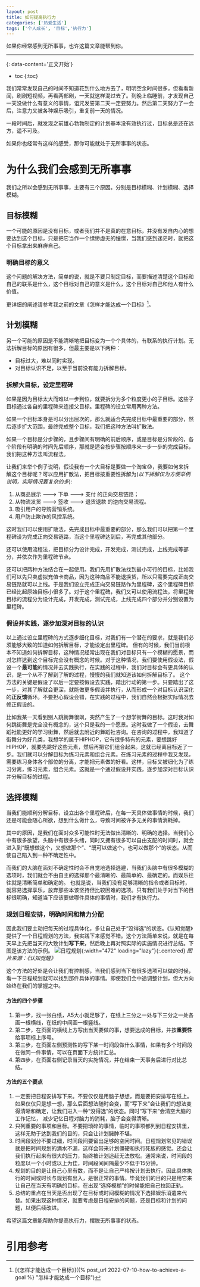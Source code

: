 ```yaml
---
layout: post
title: 如何提高执行力
categories: ['热爱生活']
tags: ['个人成长', '目标','执行力']
---
```

如果你经常感到无所事事，也许这篇文章能帮到你。
<!--more-->

***
{: data-content='正文开始'}

* toc 
{:toc}

我们常常发现自己的时间不知道花到什么地方去了，明明空余时间很多，但看看新闻，刷刷短视频，再看两部剧，一天就这样混过去了。到晚上临睡前，才发现自己一天没做什么有意义的事情，诅咒发誓第二天一定要努力。然后第二天努力了一会后，注意力又被各种娱乐吸引，重复前一天的情况。

一段时间后，就发现之前雄心勃勃制定的计划基本没有效执行过，目标总是还在远方，遥不可及。

如果你也经常有这样的感受，那你可能就处于无所事事的状态。

# 为什么我们会感到无所事事
我们之所以会感到无所事事，主要有三个原因。分别是目标模糊、计划模糊、选择模糊。

## 目标模糊
一个可能的原因是没有目标，或者我们并不是真的在意目标，并没有发自内心的想要达到这个目标，只是把它当作一个缥缈虚无的憧憬，当我们感到迷茫时，就把这个目标拿出来麻痹自己。

### 明确目标的意义
这个问题的解决方法，简单的说，就是不要只制定目标，而要描述清楚这个目标和自己的联系是什么，这个目标对自己的意义是什么，这个目标对自己和他人有什么价值。

更详细的阐述请参考我之前的文章《怎样才能达成一个目标》[^how-to-achieve-a-goal]。

## 计划模糊
另一个可能的原因是不能清晰地把目标变为一个个具体的，有联系的执行计划。无法拆解目标的原因有很多，但最主要是以下两种：

- 目标过大，难以同时实现。
- 对目标认识不足，以至于当前没有能力拆解目标。

### 拆解大目标，设定里程碑
如果是因为目标太大而难以一步到位，就要拆分为多个粒度更小的子目标。这些子目标通过各自的里程碑来连接父目标。里程碑的设立常用两种方法。

如果一个目标本身是可以分出层次的，那么就适合先完成目标中最重要的部分，然后逐步扩大范围，最终完成整个目标，我们把这种方法叫扩散法。

如果一个目标是分步骤的，且步骤间有明确的前后顺序，或是目标是分阶段的，各个阶段有明确的时间先后顺序，那就是适合按步骤按顺序来一步一步的完成目标，我们把这种方法叫流程法。

让我们来举个例子说明，假设我有一个大目标是要做一个淘宝😓，我要如何来拆解这个目标呢？可以应用扩散法，把目标按重要性拆解为(*以下拆解仅为方便举例说明，实际情况要复杂的多*):

1. 从商品展示 ---> 下单  ---> 支付 的正向交易链路；
2. 从物流发货 ---> 签收  ---> 退货退款 的逆向交易流程。
3. 吸引用户的导购营销系统。
4. 用户防止欺诈的风控系统。

这时我们可以使用扩散法，先完成目标中最重要的部分，那么我们可以把第一个里程碑设为完成正向交易链路，当这个里程碑达到后，再完成其他部分。

还可以使用流程法，把目标分为设计完成，开发完成，测试完成，上线完成等部分，并依次作为里程碑节点。

还可以把两种方法结合在一起使用。我们先用扩散法找到最小可行的目标，比如我们可以先只卖虚拟充值卡商品，因为这种商品不能退换货，所以只需要完成正向交易链路就可以上线。于是我们设立完成正向交易链路作为里程碑，这个里程碑目标已经比起原始目标小很多了。对于这个里程碑，我们又可以使用流程法，将里程碑目标的流程分为设计完成，开发完成，测试完成，上线完成四个部分并分别设置为里程碑。

### 假设并实践，逐步加深对目标的认识
以上通过设立里程碑的方式逐步细化目标，对我们有一个潜在的要求，就是我们必须能够大致的知道如何拆解目标，才能设定出里程碑。 但有的时候，我们当前根本不知道如何拆解目标，这种情况经常出现在我们对目标只有一个模糊的愿景，而对怎样达到这个目标完全没有概念的时候。对于这种情况，我们要使用假设法，假设一个**最可能**的情况并去实践执行，在实践的过程中，我们对目标会有更具体的认识，是一个从不了解到了解的过程，慢慢的我们就知道该如何拆解目标了。
这个方法的关键是假设了以后一定要按假设去实践，踏出行动的第一步。只要踏出了这一步，对其了解就会更深，就能做更多假设并执行，从而形成一个对目标认识深化的**正反馈**循环。不要担心假设会错，在实践的过程中，我们自然会根据实际情况去修正假设的。

比如我某一天看到别人跳街舞很飒，突然产生了一个想学街舞的目标。这时我对如何跳街舞是完全没有概念的，这个只是我的一个愿景。这时我做了一个假设，去舞蹈社能更好的学习街舞，然后就去附近的舞蹈社咨询。在咨询的过程中，我知道了街舞分为好几类，我想学的属于HIPHOP，它有很多特有的元素，要想跳好HIPHOP，就要先跳好这些元素，然后再把它们组合起来。这就已经离目标近了一步。我们就可以分解目标为练习元素和组合元素。在练习元素的过程中我又发现，需要练习身体各个部位的分离，才能把元素做的好看。这样，目标又被细化为了练习分离，练习元素，组合元素。这就是一个通过假设并实践，逐步加深对目标认识并分解目标的过程。

## 选择模糊
当我们能顺利分解目标，设立出各个里程碑后，在每一天具体做事情的时候，我们还是可能会随心所欲，想到什么做什么，导致时间被许多无关的事情消耗掉。

其中的原因，是我们在面对众多可能性时无法做出清晰的、明确的选择。当我们心中有很多欲望，头脑中有很多头绪，同时又拥有很多可以自由支配的时间时，就会进入到“既想做这个，又想做那个”、“既可以做这个，也可以做那个”的状态。从而使自己陷入到一种不确定性中。

而我们的大脑在面对不确定性时会不自觉地选择逃避，当我们头脑中有很多模糊的选项时，我们就会不由自主的选择那个最清晰的、最简单的、最确定的。而娱乐往往就是清晰简单和确定的。
也就是说，当我们没有足够清晰的指令或者目标时，就容易选择享乐，放弃那些本该坚持但比较困难的选项。只有我们处于对当下的目标很明确，知道当下应该要做哪件具体的事情时，我们才有执行力。

### 规划日程安排，明确时间和精力分配
因此我们要主动把每天的过程具体化，多让自己处于“没得选”的状态。《认知觉醒》提供了一个日程规划的方法，我实践下来感觉不错。这个方法简单来说，就是在每天早上先把当天的大致计划**写下来**，然后晚上再对照实际的实施情况进行总结。下图是该方法的示例。
![日程规划]({{site.url}}/assets/img/how-to-improve-executive/schedule.png){:width="472" loading="lazy"}{:.centered}
*图片来源：《认知觉醒》*

这个方法的好处是会让我们有控制感，当我们感到当下有很多选项可以做的时候，看一下日程规划就可以找到那件具体的事情。即使我们会中途调整计划，但大方向始终在我们的掌握之中。

#### 方法的四个步骤

1. 第一步，找一张白纸，A5大小就足够了，在纸上三分之一处与下三分之一处各画一根横线，在纸的中间画一根竖线。
2. 第二步，在页面的横线上方写出当天要做的事，想要达成的目标，并按**重要性**给事项标上序号。
3. 第三步，在页面左侧预测性的写下某一时间段做什么事情，如果有多个时间段在做同一件事情，可以在页面下方统计汇总。
4. 第四步，在页面右侧记录当天的实施情况，并在结束一天事务后进行对比总结。

#### 方法的五个要点

1. 一定要把日程安排写下来。不要仅仅是用脑子想想，而是要把安排写在纸上。如果仅仅只是想一想，那么后面想法随时会变，而“写下来”会让我们的想法变得清晰和确定，让我们进入一种“没得选”的状态。同时“写下来”会清空大脑的工作记忆， 减少记忆日程对脑力的消耗，脑子会变得清晰。
2. 只列重要的事项和目标。不要把琐碎的事情，临时的事项都列到日程安排里，这样无助于达到我们的目的，只会让计划臃肿不堪。
3. 时间段划分不要过细，时间段间要留出足够的空闲时间。日程规划常见的错误就是把时间规划的滴水不漏，这样会带来计划僵硬和执行死板的感觉。还会让我们执行起来有很大的压力，始终被计划追赶无法放松。通常来说，时间段的粒度以一个小时或以上为佳，时间段间间隔最少不低于15分钟。
4. 规划的目的是让自己心里有数，而不是让自己严格按计划去执行。因此具体执行的时间或时长与规划有出入，是很正常的事情。毕竟我们的目的只是用它来让自己在当天有明确的目标，在出现“选择模糊”的时候能把自己拉回正轨。
5. 总结的重点在当天是否出现了在目标或时间模糊的情况下选择娱乐消遣来代替。如果出现这种情况，就要考虑是日程安排的问题，还是目标和计划的问题，以便后续改进。

希望这篇文章能帮助你提高执行力，摆脱无所事事的状态。

# 引用参考
[^how-to-achieve-a-goal]:[《怎样才能达成一个目标》]({% post_url 2022-07-10-how-to-achieve-a-goal %} "怎样才能达成一个目标")